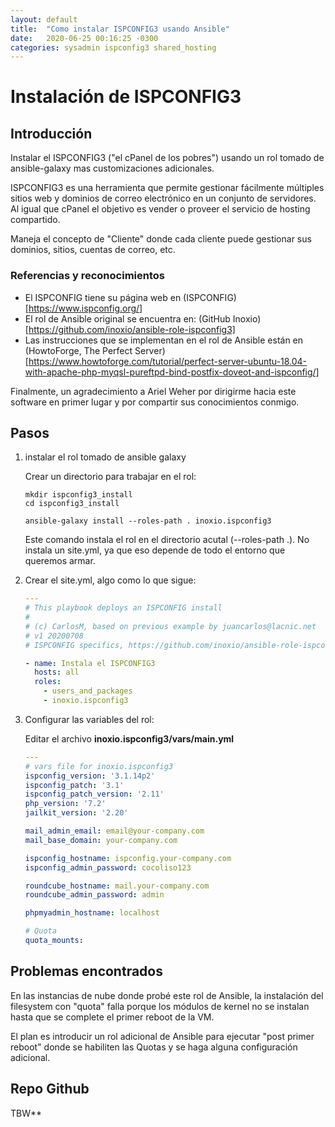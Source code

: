 ```yaml
---
layout: default
title:  "Como instalar ISPCONFIG3 usando Ansible"
date:   2020-06-25 00:16:25 -0300
categories: sysadmin ispconfig3 shared_hosting
---
```


# Instalación de ISPCONFIG3

## Introducción

Instalar el ISPCONFIG3 ("el cPanel de los pobres") usando un rol tomado de ansible-galaxy mas customizaciones adicionales.

ISPCONFIG3 es una herramienta que permite gestionar fácilmente múltiples sitios web y dominios de correo electrónico en un conjunto de servidores. Al igual que cPanel el objetivo es vender o proveer el servicio de hosting compartido.

Maneja el concepto de "Cliente" donde cada cliente puede gestionar sus dominios, sitios, cuentas de correo, etc.

### Referencias y reconocimientos

- El ISPCONFIG tiene su página web en (ISPCONFIG)[https://www.ispconfig.org/]
- El rol de Ansible original se encuentra en: (GitHub Inoxio)[https://github.com/inoxio/ansible-role-ispconfig3]
- Las instrucciones que se implementan en el rol de Ansible están en (HowtoForge, The Perfect Server)[https://www.howtoforge.com/tutorial/perfect-server-ubuntu-18.04-with-apache-php-myqsl-pureftpd-bind-postfix-doveot-and-ispconfig/]

Finalmente, un agradecimiento a Ariel Weher por dirigirme hacia este software en primer lugar y por compartir sus conocimientos conmigo.

## Pasos

1. instalar el rol tomado de ansible galaxy

   Crear un directorio para trabajar en el rol:

   ```shell
   mkdir ispconfig3_install
   cd ispconfig3_install
   ```

   ```shell
   ansible-galaxy install --roles-path . inoxio.ispconfig3
   ```

   Este comando instala el rol en el directorio acutal (--roles-path .). No instala un site.yml, ya que eso depende de todo el entorno que queremos armar.

2. Crear el site.yml, algo como lo que sigue:

   ```yaml
   ---
   # This playbook deploys an ISPCONFIG install
   #
   # (c) CarlosM, based on previous example by juancarlos@lacnic.net
   # v1 20200708
   # ISPCONFIG specifics, https://github.com/inoxio/ansible-role-ispconfig3
   
   - name: Instala el ISPCONFIG3
     hosts: all
     roles:
       - users_and_packages
       - inoxio.ispconfig3
   
   ```

  

3. Configurar las variables del rol:

   Editar el archivo **inoxio.ispconfig3/vars/main.yml**

   ```yaml
   ---
   # vars file for inoxio.ispconfig3
   ispconfig_version: '3.1.14p2'
   ispconfig_patch: '3.1'
   ispconfig_patch_version: '2.11'
   php_version: '7.2'
   jailkit_version: '2.20'
   
   mail_admin_email: email@your-company.com
   mail_base_domain: your-company.com
   
   ispconfig_hostname: ispconfig.your-company.com
   ispconfig_admin_password: cocoliso123
   
   roundcube_hostname: mail.your-company.com
   roundcube_admin_password: admin
   
   phpmyadmin_hostname: localhost
   
   # Quota
   quota_mounts:
   ```

   

## Problemas encontrados

En las instancias de nube donde probé este rol de Ansible, la instalación del filesystem con "quota" falla porque los módulos de kernel no se instalan hasta que se complete el primer reboot de la VM.

El plan es introducir un rol adicional de Ansible para ejecutar "post primer reboot" donde se habiliten las Quotas y se haga alguna configuración adicional.


## Repo Github

TBW**
